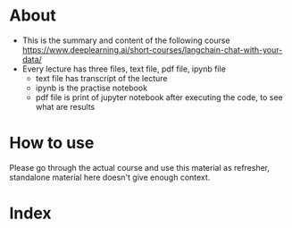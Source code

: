 # About
* This is the summary and content of the following course https://www.deeplearning.ai/short-courses/langchain-chat-with-your-data/
* Every lecture has three files, text file, pdf file, ipynb file
  * text file has transcript of the lecture 
  * ipynb is the practise notebook
  * pdf file is print of jupyter notebook after executing the code, to see what are results

# How to use
Please go through the actual course and use this material as refresher, standalone material here doesn't give enough context.

# Index